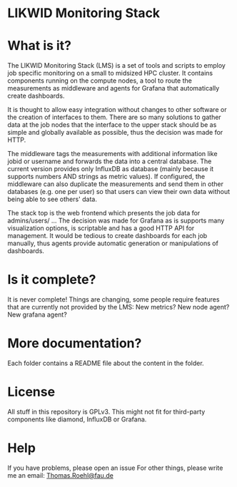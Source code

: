 

# LIKWID Monitoring Stack


# What is it?
The LIKWID Monitoring Stack (LMS) is a set of tools and scripts to employ
job specific monitoring on a small to midsized HPC cluster. It contains
components running on the compute nodes, a tool to route the measurements as
middleware and agents for Grafana that automatically create dashboards.

It is thought to allow easy integration without changes to other software or
the creation of interfaces to them. There are so many solutions to gather data
at the job nodes that the interface to the upper stack should be as simple and
globally available as possible, thus the decision was made for HTTP.

The middleware tags the measurements with additional information like jobid or
username and forwards the data into a central database. The current version
provides only InfluxDB as database (mainly because it supports numbers AND
strings as metric values). If configured, the middleware can also duplicate the
measurements and send them in other databases (e.g. one per user) so that users
can view their own data without being able to see others' data.

The stack top is the web frontend which presents the job data for admins/users/
... The decision was made for Grafana as is supports many visualization options,
is scriptable and has a good HTTP API for management. It would be tedious to
create dashboards for each job manually, thus agents provide automatic
generation or manipulations of dashboards.

# Is it complete?
It is never complete! Things are changing, some people require features that are
currently not provided by the LMS: New metrics? New node agent? New grafana
agent?

# More documentation?
Each folder contains a README file about the content in the folder.

# License
All stuff in this repository is GPLv3. This might not fit for third-party
components like diamond, InfluxDB or Grafana.

# Help
If you have problems, please open an issue
For other things, please write me an email: Thomas.Roehl@fau.de
